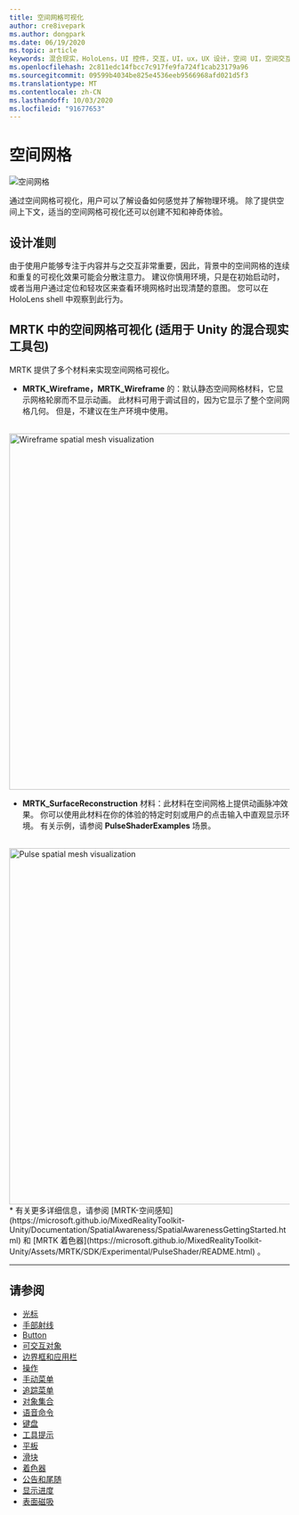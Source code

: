 ```yaml
---
title: 空间网格可视化
author: cre8ivepark
ms.author: dongpark
ms.date: 06/19/2020
ms.topic: article
keywords: 混合现实，HoloLens，UI 控件，交互，UI，ux，UX 设计，空间 UI，空间交互，3D UI，三维 UX
ms.openlocfilehash: 2c811edc14fbcc7c917fe9fa724f1cab23179a96
ms.sourcegitcommit: 09599b4034be825e4536eeb9566968afd021d5f3
ms.translationtype: MT
ms.contentlocale: zh-CN
ms.lasthandoff: 10/03/2020
ms.locfileid: "91677653"
---
```

# <a name="spatial-mesh"></a>空间网格

![空间网格](images/MRTK_PulseShader_SpatialMesh.gif)

通过空间网格可视化，用户可以了解设备如何感觉并了解物理环境。 除了提供空间上下文，适当的空间网格可视化还可以创建不知和神奇体验。  

## <a name="design-guideline"></a>设计准则
由于使用户能够专注于内容并与之交互非常重要，因此，背景中的空间网格的连续和重复的可视化效果可能会分散注意力。 建议你慎用环境，只是在初始启动时，或者当用户通过定位和轻攻区来查看环境网格时出现清楚的意图。 您可以在 HoloLens shell 中观察到此行为。
<br>


## <a name="spatial-mesh-visualization-in-mrtk-mixed-reality-toolkit-for-unity"></a>MRTK 中的空间网格可视化 (适用于 Unity 的混合现实工具包) 
MRTK 提供了多个材料来实现空间网格可视化。

- **MRTK_Wireframe，MRTK_Wireframe** 的：默认静态空间网格材料，它显示网格轮廓而不显示动画。 此材料可用于调试目的，因为它显示了整个空间网格几何。 但是，不建议在生产环境中使用。
<br>
<img src="images/SurfaceReconstruction.jpg" alt="Wireframe spatial mesh visualization" width="640px">

- **MRTK_SurfaceReconstruction** 材料：此材料在空间网格上提供动画脉冲效果。 你可以使用此材料在你的体验的特定时刻或用户的点击输入中直观显示环境。 有关示例，请参阅 **PulseShaderExamples** 场景。
<br>
<img src="images/MRTK_SRMesh_Pulse.jpg" alt="Pulse spatial mesh visualization" width="640px">
* 有关更多详细信息，请参阅 [MRTK-空间感知](https://microsoft.github.io/MixedRealityToolkit-Unity/Documentation/SpatialAwareness/SpatialAwarenessGettingStarted.html) 和 [MRTK 着色器](https://microsoft.github.io/MixedRealityToolkit-Unity/Assets/MRTK/SDK/Experimental/PulseShader/README.html) 。

<br>

---

## <a name="see-also"></a>请参阅

* [光标](cursors.md)
* [手部射线](point-and-commit.md)
* [Button](button.md)
* [可交互对象](interactable-object.md)
* [边界框和应用栏](app-bar-and-bounding-box.md)
* [操作](direct-manipulation.md)
* [手动菜单](hand-menu.md)
* [追踪菜单](near-menu.md)
* [对象集合](object-collection.md)
* [语音命令](voice-input.md)
* [键盘](keyboard.md)
* [工具提示](tooltip.md)
* [平板](slate.md)
* [滑块](slider.md)
* [着色器](shader.md)
* [公告和尾随](billboarding-and-tag-along.md)
* [显示进度](progress.md)
* [表面磁吸](surface-magnetism.md)
